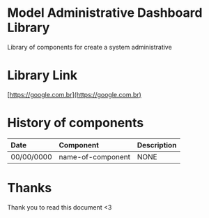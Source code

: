 # Model Administrative Dashboard Library

Library of components for create a system administrative

# Library Link

[https://google.com.br](https://google.com.br)

# History of components

| Date       | Component         | Description |
| :--------- | :---------------- | :---------- |
| 00/00/0000 | name-of-component | NONE        |

# Thanks

Thank you to read this document <3
